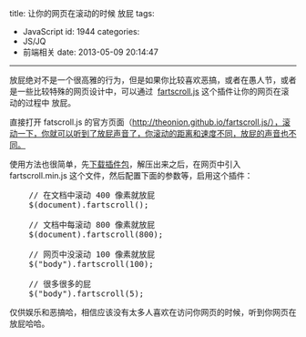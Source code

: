 title: 让你的网页在滚动的时候 放屁
tags:
  - JavaScript
id: 1944
categories:
  - JS/JQ
  - 前端相关
date: 2013-05-09 20:14:47
---

放屁绝对不是一个很高雅的行为，但是如果你比较喜欢恶搞，或者在愚人节，或者是一些比较特殊的网页设计中，可以通过  [fartscroll.js](http://theonion.github.io/fartscroll.js/) 这个插件让你的网页在滚动的过程中 放屁。

直接打开 fatscroll.js 的官方页面（http://theonion.github.io/fartscroll.js/），滚动一下，你就可以听到了放屁声音了，你滚动的距离和速度不同，放屁的声音也不同。

使用方法也很简单，先[下载插件包](https://github.com/theonion/fartscroll.js/zipball/master)，解压出来之后，在网页中引入 fartscroll.min.js 这个文件，然后配置下面的参数等，启用这个插件：
<pre>    // 在文档中滚动 400 像素就放屁
    $(document).fartscroll();

    // 文档中每滚动 800 像素就放屁
    $(document).fartscroll(800);

    // 网页中没滚动 100 像素就放屁
    $("body").fartscroll(100);

    // 很多很多的屁
    $("body").fartscroll(5);</pre>
仅供娱乐和恶搞哈，相信应该没有太多人喜欢在访问你网页的时候，听到你网页在放屁哈哈。
